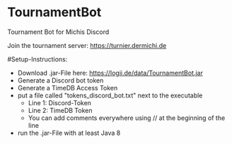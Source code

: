# TournamentBot
Tournament Bot for Michis Discord

Join the tournament server: https://turnier.dermichi.de

#Setup-Instructions:
- Download .jar-File here: https://logii.de/data/TournamentBot.jar
- Generate a Discord bot token
- Generate a TimeDB Access Token
- put a file called "tokens_discord_bot.txt" next to the executable
  - Line 1: Discord-Token
  - Line 2: TimeDB Token
  - You can add comments everywhere using // at the beginning of the line
- run the .jar-File with at least Java 8 
